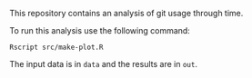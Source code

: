 This repository contains an analysis of git usage through time.

To run this analysis use the following command:

```
Rscript src/make-plot.R
```

The input data is in `data` and the results are in `out`. 
